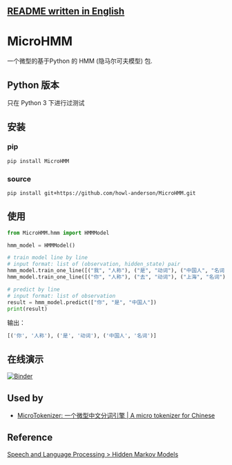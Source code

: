 [README written in English](README.en-US.md)
------------------------------

# MicroHMM

一个微型的基于Python 的 HMM (隐马尔可夫模型) 包.

## Python 版本
只在 Python 3 下进行过测试

## 安装
### pip
```bash
pip install MicroHMM
```

### source
```bash
pip install git+https://github.com/howl-anderson/MicroHMM.git
```

## 使用
```python
from MicroHMM.hmm import HMMModel

hmm_model = HMMModel()

# train model line by line
# input format: list of (observation, hidden_state) pair
hmm_model.train_one_line([("我", "人称"), ("是", "动词"), ("中国人", "名词")])
hmm_model.train_one_line([("你", "人称"), ("去", "动词"), ("上海", "名词")])

# predict by line
# input format: list of observation
result = hmm_model.predict(["你", "是", "中国人"])
print(result)
```

输出：
```python
[('你', '人称'), ('是', '动词'), ('中国人', '名词')]
```

## 在线演示
[![Binder](https://mybinder.org/badge.svg)](https://mybinder.org/v2/gh/howl-anderson/MicroHMM/master?filepath=.notebooks%2Fdemo.ipynb)

## Used by
* [MicroTokenizer: 一个微型中文分词引擎 | A micro tokenizer for Chinese](https://github.com/howl-anderson/MicroTokenizer)

## Reference
[Speech and Language Processing > Hidden Markov Models](https://web.stanford.edu/~jurafsky/slp3/9.pdf)